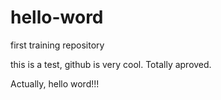 # hello-word
first training repository

this is a test, github is very cool. Totally aproved.

Actually, hello word!!!
